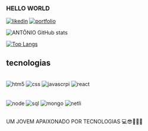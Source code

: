 ### HELLO WORLD



[![likedin](https://img.shields.io/badge/LinkedIn-0077B5?style=for-the-badge&logo=linkedin&logoColor=white)](https://www.linkedin.com/in/ant%C3%B4nio-dos-santos-b342a9293)
[![portfolio](https://img.shields.io/badge/website-000000?style=for-the-badge&logo=About.me&logoColor=white)](https://antonio-dos-santos.netlify.app/)



![ANTÔNIO GitHub stats](https://github-readme-stats.vercel.app/api?username=Anjsvf&show_icons=true&theme=radical)

[![Top Langs](https://github-readme-stats.vercel.app/api/top-langs/?username=Anjsvf)](https://github.com/Anjsvf/github-readme-stats)


## tecnologias

<div style="display: inline_block"><br>
<img align="center" alt="htm5" src="https://img.shields.io/badge/HTML5-E34F26?style=for-the-badge&logo=html5&logoColor=white"/>
<img align="center" alt="css" src="https://img.shields.io/badge/CSS3-1572B6?style=for-the-badge&logo=css3&logoColor=white"/>
<img align="center" alt="javascrpi" src="https://img.shields.io/badge/JavaScript-F7DF1E?style=for-the-badge&logo=javascript&logoColor=black"/>
<img align="center" alt="react" src="https://img.shields.io/badge/React-20232A?style=for-the-badge&logo=react&logoColor=61DAFB"/>
  <br> 
  <br> 
  <br> 
<img align="center" alt="node" src="https://img.shields.io/badge/Node.js-43853D?style=for-the-badge&logo=node.js&logoColor=white"/>
<img align="center" alt="sql" src="https://img.shields.io/badge/MySQL-00000F?style=for-the-badge&logo=mysql&logoColor=white"/>
<img align="center" alt="mongo" src="https://img.shields.io/badge/MongoDB-4EA94B?style=for-the-badge&logo=mongodb&logoColor=white"/>
<img align="center" alt="netli" src="https://img.shields.io/badge/Netlify-00C7B7?style=for-the-badge&logo=netlify&logoColor=white"/>


</div>
</br>


UM JOVEM APAIXONADO POR TECNOLOGIAS 💻😎💓💓💓
